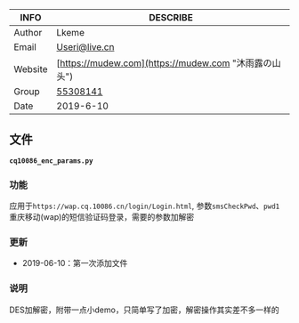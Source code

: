| INFO | DESCRIBE  |
| --- | --- |
| Author  | Lkeme |
| Email | Useri@live.cn  |
| Website | [https://mudew.com](https://mudew.com "沐雨露の山头") |
| Group |  [55308141](https://jq.qq.com/?_wv=1027&k=5AIDaJg) 
| Date | 2019-6-10 |


## 文件

**`cq10086_enc_params.py`**

### 功能

应用于`https://wap.cq.10086.cn/login/Login.html`, 参数`smsCheckPwd`、`pwd1`  
重庆移动(wap)的短信验证码登录，需要的参数加解密

### 更新

* 2019-06-10：第一次添加文件

### 说明

DES加解密，附带一点小demo，只简单写了加密，解密操作其实差不多一样的